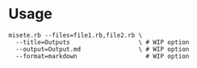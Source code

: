 # Usage

    misete.rb --files=file1.rb,file2.rb \
      --title=Outputs                   \ # WIP option
      --output=Output.md                \ # WIP option
      --format=markdown                   # WIP option
